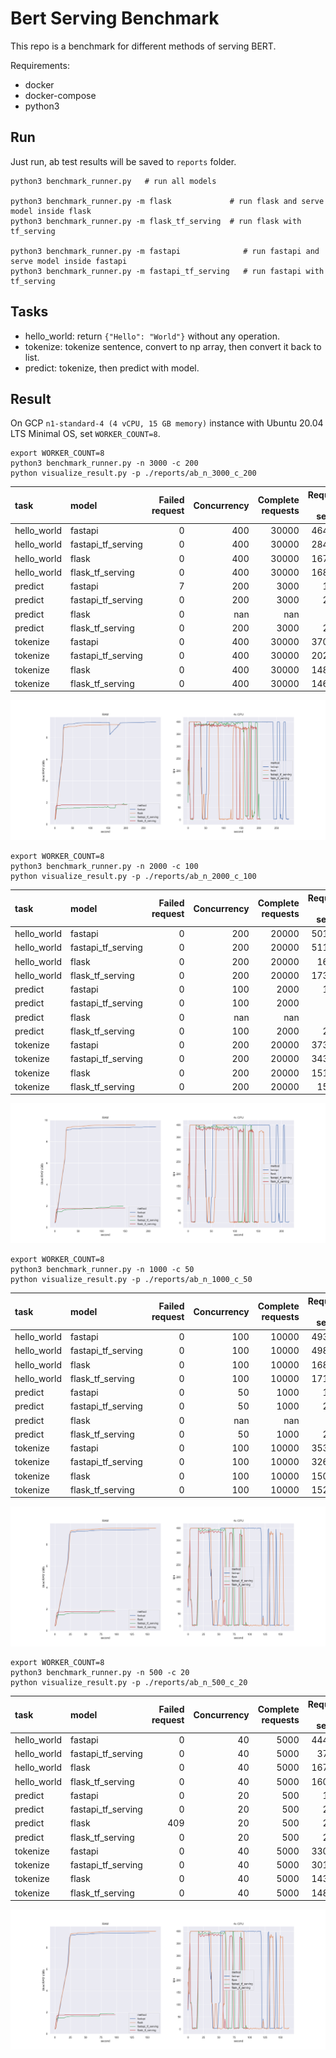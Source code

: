 # Bert Serving Benchmark

This repo is a benchmark for different methods of serving BERT.

Requirements:

- docker
- docker-compose
- python3

## Run

Just run, ab test results will be saved to `reports` folder.

```shell
python3 benchmark_runner.py   # run all models

python3 benchmark_runner.py -m flask             # run flask and serve model inside flask
python3 benchmark_runner.py -m flask_tf_serving  # run flask with tf_serving

python3 benchmark_runner.py -m fastapi              # run fastapi and serve model inside fastapi
python3 benchmark_runner.py -m fastapi_tf_serving   # run fastapi with tf_serving
```

## Tasks

- hello_world: return `{"Hello": "World"}` without any operation.
- tokenize: tokenize sentence, convert to np array, then convert it back to list.
- predict: tokenize, then predict with model.

## Result

On GCP `n1-standard-4 (4 vCPU, 15 GB memory)` instance with Ubuntu 20.04 LTS Minimal OS, set `WORKER_COUNT=8`.


```shell
export WORKER_COUNT=8
python3 benchmark_runner.py -n 3000 -c 200
python visualize_result.py -p ./reports/ab_n_3000_c_200
```

| task        | model              |   Failed request |   Concurrency |   Complete requests |   Requests per second |   Time per request |
|:------------|:-------------------|-----------------:|--------------:|--------------------:|----------------------:|-------------------:|
| hello_world | fastapi            |                0 |           400 |               30000 |               4646.06 |             86.094 |
| hello_world | fastapi_tf_serving |                0 |           400 |               30000 |               2846.62 |            140.517 |
| hello_world | flask              |                0 |           400 |               30000 |               1678.35 |            238.329 |
| hello_world | flask_tf_serving   |                0 |           400 |               30000 |               1686.84 |            237.13  |
| predict     | fastapi            |                7 |           200 |                3000 |                 15.54 |          12869.7   |
| predict     | fastapi_tf_serving |                0 |           200 |                3000 |                 20.41 |           9797.7   |
| predict     | flask              |                0 |           nan |                 nan |                nan    |            nan     |
| predict     | flask_tf_serving   |                0 |           200 |                3000 |                 24.62 |           8123.88  |
| tokenize    | fastapi            |                0 |           400 |               30000 |               3707.93 |            107.877 |
| tokenize    | fastapi_tf_serving |                0 |           400 |               30000 |               2026.76 |            197.36  |
| tokenize    | flask              |                0 |           400 |               30000 |               1481.87 |            269.929 |
| tokenize    | flask_tf_serving   |                0 |           400 |               30000 |               1463.31 |            273.353 |

![](./reports/ab_n_3000_c_200/ram_cpu_stats.png)


```shell
export WORKER_COUNT=8
python3 benchmark_runner.py -n 2000 -c 100
python visualize_result.py -p ./reports/ab_n_2000_c_100
```

| task        | model              |   Failed request |   Concurrency |   Complete requests |   Requests per second |   Time per request |
|:------------|:-------------------|-----------------:|--------------:|--------------------:|----------------------:|-------------------:|
| hello_world | fastapi            |                0 |           200 |               20000 |               5017.85 |             39.858 |
| hello_world | fastapi_tf_serving |                0 |           200 |               20000 |               5119.04 |             39.07  |
| hello_world | flask              |                0 |           200 |               20000 |               1697.7  |            117.806 |
| hello_world | flask_tf_serving   |                0 |           200 |               20000 |               1735.41 |            115.246 |
| predict     | fastapi            |                0 |           100 |                2000 |                 15.44 |           6478.27  |
| predict     | fastapi_tf_serving |                0 |           100 |                2000 |                 23.1  |           4328.98  |
| predict     | flask              |                0 |           nan |                 nan |                nan    |            nan     |
| predict     | flask_tf_serving   |                0 |           100 |                2000 |                 24.48 |           4085.34  |
| tokenize    | fastapi            |                0 |           200 |               20000 |               3734.98 |             53.548 |
| tokenize    | fastapi_tf_serving |                0 |           200 |               20000 |               3433.58 |             58.248 |
| tokenize    | flask              |                0 |           200 |               20000 |               1511.37 |            132.331 |
| tokenize    | flask_tf_serving   |                0 |           200 |               20000 |               1546.1  |            129.358 |


![](./reports/ab_n_2000_c_100/ram_cpu_stats.png)

```shell
export WORKER_COUNT=8
python3 benchmark_runner.py -n 1000 -c 50
python visualize_result.py -p ./reports/ab_n_1000_c_50
```

| task        | model              |   Failed request |   Concurrency |   Complete requests |   Requests per second |   Time per request |
|:------------|:-------------------|-----------------:|--------------:|--------------------:|----------------------:|-------------------:|
| hello_world | fastapi            |                0 |           100 |               10000 |               4931.38 |             20.278 |
| hello_world | fastapi_tf_serving |                0 |           100 |               10000 |               4986.85 |             20.053 |
| hello_world | flask              |                0 |           100 |               10000 |               1682.14 |             59.448 |
| hello_world | flask_tf_serving   |                0 |           100 |               10000 |               1711.28 |             58.436 |
| predict     | fastapi            |                0 |            50 |                1000 |                 14.16 |           3530.84  |
| predict     | fastapi_tf_serving |                0 |            50 |                1000 |                 21.51 |           2324.42  |
| predict     | flask              |                0 |           nan |                 nan |                nan    |            nan     |
| predict     | flask_tf_serving   |                0 |            50 |                1000 |                 24.38 |           2050.5   |
| tokenize    | fastapi            |                0 |           100 |               10000 |               3536.06 |             28.28  |
| tokenize    | fastapi_tf_serving |                0 |           100 |               10000 |               3261.46 |             30.661 |
| tokenize    | flask              |                0 |           100 |               10000 |               1509.15 |             66.262 |
| tokenize    | flask_tf_serving   |                0 |           100 |               10000 |               1521.78 |             65.712 |

![](./reports/ab_n_1000_c_50/ram_cpu_stats.png)

```shell
export WORKER_COUNT=8
python3 benchmark_runner.py -n 500 -c 20
python visualize_result.py -p ./reports/ab_n_500_c_20
```

| task        | model              |   Failed request |   Concurrency |   Complete requests |   Requests per second |   Time per request |
|:------------|:-------------------|-----------------:|--------------:|--------------------:|----------------------:|-------------------:|
| hello_world | fastapi            |                0 |            40 |                5000 |               4440.08 |              9.009 |
| hello_world | fastapi_tf_serving |                0 |            40 |                5000 |               3724.3  |             10.74  |
| hello_world | flask              |                0 |            40 |                5000 |               1671.61 |             23.929 |
| hello_world | flask_tf_serving   |                0 |            40 |                5000 |               1604.04 |             24.937 |
| predict     | fastapi            |                0 |            20 |                 500 |                 12.04 |           1661.27  |
| predict     | fastapi_tf_serving |                0 |            20 |                 500 |                 21.69 |            922.082 |
| predict     | flask              |              409 |            20 |                 500 |                 26.13 |            765.295 |
| predict     | flask_tf_serving   |                0 |            20 |                 500 |                 24.83 |            805.534 |
| tokenize    | fastapi            |                0 |            40 |                5000 |               3307.55 |             12.094 |
| tokenize    | fastapi_tf_serving |                0 |            40 |                5000 |               3010.42 |             13.287 |
| tokenize    | flask              |                0 |            40 |                5000 |               1430.94 |             27.954 |
| tokenize    | flask_tf_serving   |                0 |            40 |                5000 |               1489.08 |             26.862 |


![](./reports/ab_n_1000_c_50/ram_cpu_stats.png)
